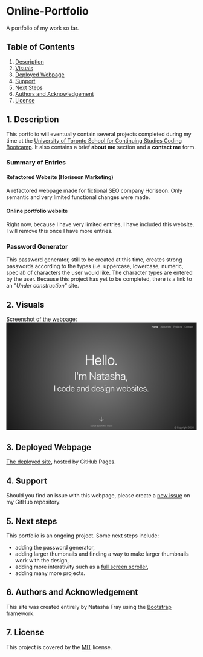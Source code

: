 # Online-Portfolio
A portfolio of my work so far.

## Table of Contents
1. [ Description ](#desc)
2. [ Visuals ](#visuals)
3. [ Deployed Webpage ](#deployed)
4. [ Support ](#support)
5. [ Next Steps ](#next_steps)
6. [ Authors and Acknowledgement ](#acknowledge)
7. [ License ](#license)

<a name="desc"></a>
## 1. Description
This portfolio will eventually contain several projects completed during my time at the [University of Toronto School for Continuing Studies Coding Bootcamp](https://bootcamp.learn.utoronto.ca/). It also contains a brief **about me** section and a **contact me** form.

### Summary of Entries

#### Refactored Website (Horiseon Marketing)
A refactored webpage made for fictional SEO company Horiseon. Only semantic and very limited functional changes were made.

#### Online portfolio website 
Right now, because I have very limited entries, I have included this website. I will remove this once I have more entries.

### Password Generator
This password generator, still to be created at this time, creates strong passwords according to the types (i.e. uppercase, lowercase, numeric, special) of characters the user would like. The character types are entered by the user. Because this project has yet to be completed, there is a link to an *"Under construction"* site.

<a name="visuals"></a>
## 2. Visuals
Screenshot of the webpage:
![Screenshot of webpage](portfolio_screenshot.png)

<a name="deployed"></a>
## 3. Deployed Webpage
[The deployed site](https://tasha876.github.io/Online-Portfolio/), hosted by GitHub Pages.

<a name="support"></a>
## 4. Support
Should you find an issue with this webpage, please create a [new issue](https://github.com/Tasha876/Online-Portfolio/issues/new/choose) on my GitHub repository.

<a name="next_steps"></a>
## 5. Next steps
This portfolio is an ongoing project. Some next steps include:
* adding the password generator,
* adding larger thumbnails and finding a way to make larger thumbnails work with the design,
* adding more interativity such as a [full screen scroller](https://mdbootstrap.com/previews/docs/latest/html/fsscroller/extended.html#view-2),
* adding many more projects.

<a name="acknowledge"></a>
## 6. Authors and Acknowledgement
This site was created entirely by Natasha Fray using the [Bootstrap](https://getbootstrap.com/) framework.

<a name="license"></a>
## 7. License
This project is covered by the [MIT](LICENSE) license.


